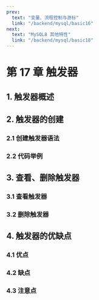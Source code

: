 ```yaml
---
prev:
  text: "变量、流程控制与游标"
  link: "/backend/mysql/basic16"
next:
  text: "MySQL8 其他特性"
  link: "/backend/mysql/basic18"
---
```


# 第 17 章 触发器

## 1. 触发器概述

## 2. 触发器的创建

### 2.1 创建触发器语法

### 2.2 代码举例

## 3. 查看、删除触发器

### 3.1 查看触发器

### 3.2 删除触发器

## 4. 触发器的优缺点

### 4.1 优点

### 4.2 缺点

### 4.3 注意点

<a-back-top />

<reading-progress-bar/>
